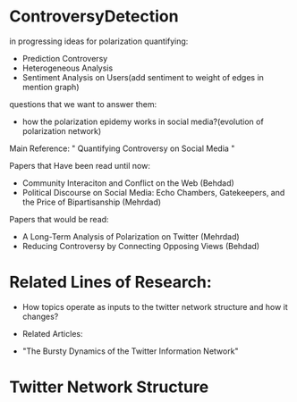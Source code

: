 # ControversyDetection
in progressing ideas for polarization quantifying:
- Prediction Controversy
- Heterogeneous Analysis
- Sentiment Analysis on Users(add sentiment to weight of edges in mention graph)

questions that we want to answer them:
- how the polarization epidemy works in social media?(evolution of polarization network)

Main Reference:
" Quantifying Controversy on Social Media "
 
 
 
 
Papers that Have been read until now:
  - Community Interaciton and Conflict on the Web (Behdad)
  - Political Discourse on Social Media: Echo Chambers, Gatekeepers, and the Price of Bipartisanship (Mehrdad)
  
  
  
 
Papers that would be read:
  - A Long-Term Analysis of Polarization on Twitter (Mehrdad)
  - Reducing Controversy by Connecting Opposing Views (Behdad)
  
  
# Related Lines of Research:
- How topics operate as inputs to the twitter network structure and how it changes?
* Related Articles:
- "The Bursty Dynamics of the Twitter Information Network"



# Twitter Network Structure

